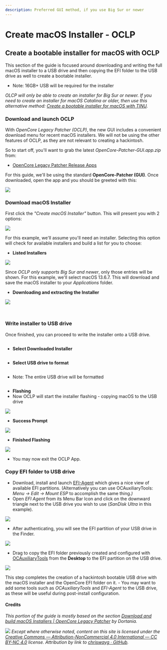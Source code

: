 ```yaml
---
description: Preferred GUI method, if you use Big Sur or newer
---
```


# Create macOS Installer - OCLP

## Create a bootable installer for macOS with OCLP

This section of the guide is focused around downloading and writing the full macOS installer to a USB drive and then copying the EFI folder to the USB drive as well to create a bootable installer.

* Note: 16GB+ USB will be required for the installer

_OLCP will only be able to create an installer for Big Sur or newer. If you need to create an installer for macOS Catalina or older, then use this alternative method:_ [_Create a bootable installer for macOS with TINU_](../alternatives/create-installer-using-tinu.md)_._

### Download and launch OCLP

With _OpenCore Legacy Patcher_ _(OCLP)_, the new GUI includes a convenient download menu for recent macOS installers. We will not be using the other features of OCLP, as they are not relevant to creating a hackintosh.

So to start off, you'll want to grab the latest _OpenCore-Patcher-GUI.app.zip_ from:

* [OpenCore Legacy Patcher Release Apps](https://github.com/dortania/OpenCore-Legacy-Patcher/releases/latest)

For this guide, we'll be using the standard **OpenCore-Patcher (GUI)**. Once downloaded, open the app and you should be greeted with this:

![](<../.gitbook/assets/Screenshot 2024-06-04 at 10.26.42 PM.png>)

### Download macOS Installer

First click the _"Create macOS Installer"_ button. This will present you with 2 options:

![](<../.gitbook/assets/Screenshot 2024-06-04 at 10.28.42 PM.png>)

For this example, we'll assume you'll need an installer. Selecting this option will check for available installers and build a list for you to choose:

* **Listed Installers**

![](<../.gitbook/assets/Screenshot 2024-06-04 at 10.31.52 PM.png>)

Since _OCLP only supports Big Sur and newer_, only those entries will be shown. For this example, we'll select macOS 13.6.7. This will download and save the macOS installer to your _Applications_ folder.

* **Downloading and extracting the Installer**

![](<../.gitbook/assets/Screenshot 2024-06-04 at 10.35.13 PM.png>)

<figure><img src="../.gitbook/assets/Screenshot 2024-06-04 at 11.13.00 PM.png" alt=""><figcaption></figcaption></figure>

<figure><img src="../.gitbook/assets/Screenshot 2024-06-04 at 11.40.38 PM.png" alt=""><figcaption></figcaption></figure>

### Write installer to USB drive

Once finished, you can proceed to write the installer onto a USB drive.

<figure><img src="../.gitbook/assets/Screenshot 2024-06-04 at 11.41.37 PM.png" alt=""><figcaption></figcaption></figure>

* **Select Downloaded Installer**

<figure><img src="../.gitbook/assets/Screenshot 2024-06-04 at 11.43.27 PM.png" alt=""><figcaption></figcaption></figure>

* **Select USB drive to format**

<figure><img src="../.gitbook/assets/Screenshot 2024-06-04 at 11.44.38 PM.png" alt=""><figcaption></figcaption></figure>

* Note: The entire USB drive will be formatted

<figure><img src="../.gitbook/assets/Screenshot 2024-06-04 at 11.45.09 PM.png" alt=""><figcaption></figcaption></figure>

* **Flashing**
* Now OCLP will start the installer flashing - copying macOS to the USB drive

![](<../.gitbook/assets/Screenshot 2024-06-04 at 11.51.42 PM.png>)

* **Success Prompt**

![](../create-installer/images/OCLP-GUI-Installer-Sucess-Prompt.png)

* **Finished Flashing**

![](../create-installer/images/OCLP-GUI-Installer-Finished-Script.png)

* You may now exit the OCLP App.

### Copy EFI folder to USB drive

* Download, install and launch [EFI-Agent](https://github.com/headkaze/EFI-Agent/releases) which gives a nice view of available EFI partitions. (Alternatively you can use OCAuxiliaryTools: _Menu -> Edit -> Mount ESP_ to accomplish the same thing._)_
* Open _EFI Agent_ from its Menu Bar Icon and click on the downward triangle next to the USB drive you wish to use (_SanDisk Ultra_ in this example).

![](<../.gitbook/assets/Screenshot 2024-06-04 at 10.59.24 PM.png>)

* After authenticating, you will see the EFI partition of your USB drive in the Finder.

![](../create-installer/images/EFI-USB-drive-partition.png)

* Drag to copy the EFI folder previously created and configured with [OCAuxiliaryTools](https://chriswayg.gitbook.io/opencore-visual-beginners-guide/oc\_auxiliary\_tools) from the **Desktop** to the EFI partition on the USB drive.

![](../create-installer/images/EFI-USB-drive-drag-EFI-folder.png)

This step completes the creation of a hackintosh bootable USB drive with the macOS installer and the OpenCore EFI folder on it. - You may want to add some tools such as _OCAuxiliaryTools_ and _EFI-Agent_ to the USB drive, as these will be useful during post-install configuration.

#### Credits

_This portion of the guide is mostly based on the section_ [_Download and build macOS Installers | OpenCore Legacy Patcher_](https://dortania.github.io/OpenCore-Legacy-Patcher/INSTALLER.html#creating-the-installer) _by Dortania._



![](../images/by-nc-license.svg) _Except where otherwise noted, content on this site is licensed under the_ [_Creative Commons — Attribution-NonCommercial 4.0 International — CC BY-NC 4.0_](https://creativecommons.org/licenses/by-nc/4.0/) _license. Attribution by link to_ [_chriswayg · GitHub_](https://github.com/chriswayg)_._
